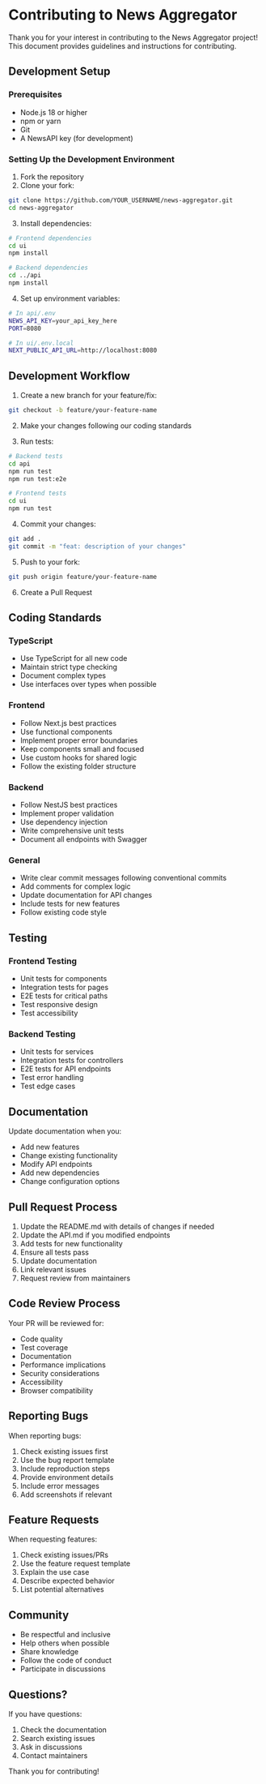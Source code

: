 # Contributing to News Aggregator

Thank you for your interest in contributing to the News Aggregator project! This document provides guidelines and instructions for contributing.

## Development Setup

### Prerequisites
- Node.js 18 or higher
- npm or yarn
- Git
- A NewsAPI key (for development)

### Setting Up the Development Environment

1. Fork the repository
2. Clone your fork:
```bash
git clone https://github.com/YOUR_USERNAME/news-aggregator.git
cd news-aggregator
```

3. Install dependencies:
```bash
# Frontend dependencies
cd ui
npm install

# Backend dependencies
cd ../api
npm install
```

4. Set up environment variables:
```bash
# In api/.env
NEWS_API_KEY=your_api_key_here
PORT=8080

# In ui/.env.local
NEXT_PUBLIC_API_URL=http://localhost:8080
```

## Development Workflow

1. Create a new branch for your feature/fix:
```bash
git checkout -b feature/your-feature-name
```

2. Make your changes following our coding standards

3. Run tests:
```bash
# Backend tests
cd api
npm run test
npm run test:e2e

# Frontend tests
cd ui
npm run test
```

4. Commit your changes:
```bash
git add .
git commit -m "feat: description of your changes"
```

5. Push to your fork:
```bash
git push origin feature/your-feature-name
```

6. Create a Pull Request

## Coding Standards

### TypeScript
- Use TypeScript for all new code
- Maintain strict type checking
- Document complex types
- Use interfaces over types when possible

### Frontend
- Follow Next.js best practices
- Use functional components
- Implement proper error boundaries
- Keep components small and focused
- Use custom hooks for shared logic
- Follow the existing folder structure

### Backend
- Follow NestJS best practices
- Implement proper validation
- Use dependency injection
- Write comprehensive unit tests
- Document all endpoints with Swagger

### General
- Write clear commit messages following conventional commits
- Add comments for complex logic
- Update documentation for API changes
- Include tests for new features
- Follow existing code style

## Testing

### Frontend Testing
- Unit tests for components
- Integration tests for pages
- E2E tests for critical paths
- Test responsive design
- Test accessibility

### Backend Testing
- Unit tests for services
- Integration tests for controllers
- E2E tests for API endpoints
- Test error handling
- Test edge cases

## Documentation

Update documentation when you:
- Add new features
- Change existing functionality
- Modify API endpoints
- Add new dependencies
- Change configuration options

## Pull Request Process

1. Update the README.md with details of changes if needed
2. Update the API.md if you modified endpoints
3. Add tests for new functionality
4. Ensure all tests pass
5. Update documentation
6. Link relevant issues
7. Request review from maintainers

## Code Review Process

Your PR will be reviewed for:
- Code quality
- Test coverage
- Documentation
- Performance implications
- Security considerations
- Accessibility
- Browser compatibility

## Reporting Bugs

When reporting bugs:
1. Check existing issues first
2. Use the bug report template
3. Include reproduction steps
4. Provide environment details
5. Include error messages
6. Add screenshots if relevant

## Feature Requests

When requesting features:
1. Check existing issues/PRs
2. Use the feature request template
3. Explain the use case
4. Describe expected behavior
5. List potential alternatives

## Community

- Be respectful and inclusive
- Help others when possible
- Share knowledge
- Follow the code of conduct
- Participate in discussions

## Questions?

If you have questions:
1. Check the documentation
2. Search existing issues
3. Ask in discussions
4. Contact maintainers

Thank you for contributing! 